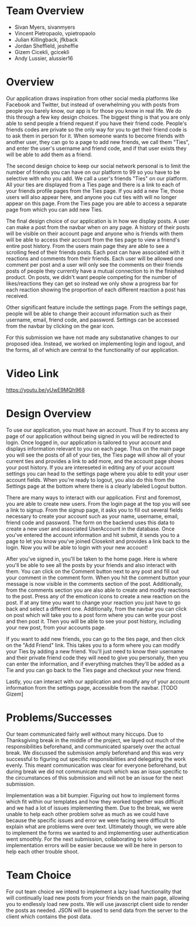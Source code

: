# Team Overview

* Sivan Myers, sivanmyers
* Vincent Pietropaolo, vpietropaolo
* Julian Killingback, jfkback
* Jordan Sheffield, jesheffie
* Gizem Cicekli, gcicekli
* Andy Lussier, alussier16

# Overview
Our application draws inspiration from other social media platforms like Facebook and Twitter, but instead of overwhelming you with posts from people you barely know, our app is for those you know in real life. We do this through a few key design choices. The biggest thing is that you are only able to send people a friend request if you have their friend code. People's friends codes are private so the only way for you to get their friend code is to ask them in person for it. When someone wants to become friends with another user, they can go to a page to add new friends, we call them "Ties", and enter the user's username and friend code, and if that user exists they will be able to add them as a friend.

The second design choice to keep our social network personal is to limit the number of friends you can have on our platform to 99 so you have to be selective with who you add. We call a user's friends "Ties" on our platform. All your ties are displayed from a Ties page and there is a link to each of your friends profile pages from the Ties page. If you add a new Tie, those users will also appear here, and anyone you cut ties with will no longer appear on this page. From the Ties page you are able to access a separate page from which you can add new Ties.

The final design choice of our application is in how we display posts. A user can make a post from the navbar when on any page. A history of their posts will be visible on their account page and anyone who is friends with them will be able to access their account from the ties page to view a friend's entire post history. From the users main page they are able to see a scrolling feed of their friends posts. Each post can have associated with it reactions and comments from their friends. Each user will be allowed one comment per post and a user will only see the comments on their friends posts of people they currently have a mutual connection to in the finished product. On posts, we didn't want people competing for the number of likes/reactions they can get so instead we only show a progress bar for each reaction showing the proportion of each different reaction a post has received.

Other significant feature include the settings page. From the settings page, people will be able to change their account information such as their username, email, friend code, and password. Settings can be accessed from the navbar by clicking on the gear icon.

For this submission we have not made any substanative changes to our proposed idea. Instead, we worked on implementing login and logout, and the forms, all of which are central to the functionality of our application.

# Video Link
https://youtu.be/yUwE9MQh968

# Design Overview
To use our application, you must have an account. Thus if try to access any page of our application without being signed in you will be redirected to login. Once logged in, our application is tailored to your account and displays information relevant to you on each page. Thus on the main page you will see the posts of all of your ties, the Ties page will show all of your current ties and provides a link to add more, and the account page shows your post history. If you are intereseted in editing any of your account settings you can head to the settings page where you able to edit your user account fields. When you're ready to logout, you also do this from the Settings page at the bottom where there is a clearly labeled Logout button.

There are many ways to interact with our application. First and foremost, you are able to create new users. From the login page at the top you will see a link to signup. From the signup page, it asks you to fill out several fields necessary to create your account such as your name, username, email, friend code and password. The form on the backend uses this data to create a new user and associated UserAccount in the database. Once you've entered the account information and hit submit, it sends you to a page to let you know you've joined Closeknit and provides a link back to the login. Now you will be able to login with your new account!

After you've signed in, you'll be taken to the home page. Here is where you'll be able to see all the posts by your friends and also interact with them. You can click on the Comment button next to any post and fill out your comment in the comment form. When you hit the comment button your message is now visible in the comments section of the post. Additionally, from the comments section you are also able to create and modify reactions to the post. Press any of the emoticon icons to create a new reaction on the post. If at any time you want to change your reaction you just have to go back and select a different one. Additionally, from the navbar you can click on post which will take you to a post form where you can write your post and then post it. Then you will be able to see your post history, including your new post, from your accounts page.

If you want to add new friends, you can go to the ties page, and then click on the "Add Friend" link. This takes you to a form where you can modify your Ties by adding a new friend. You'll just need to know their username and their private friend code they will need to give you personally, then you can enter the information, and if everything matches they'll be added as a Tie and you can go back to the Ties page and checkout your new friend.

Lastly, you can interact with our application and modify any of your account information from the settings page, accessible from the navbar. [TODO Gizem]

# Problems/Successes
Our team communicated fairly well without many hiccups. Due to Thanksgiving break in the middle of the project, we layed out much of the responsibilities beforehand, and communicated sparsely over the actual break. We discussed the submission amply beforehand and this was very successful to figuring out specific responsibilities and delegating the work evenly. This meant communication was clear for everyone beforehand, but during break we did not communicate much which was an issue specific to the circumstances of this submission and will not be an issue for the next submission.

Implementation was a bit bumpier. Figuring out how to implement forms which fit within our templates and how they worked together was difficult and we had a lot of issues implementing them. Due to the break, we were unable to help each other problem solve as much as we could have because the specific issues and error we were facing were difficult to explain what are problems were over text. Ultimately though, we were able to implement the forms we wanted to and implementing user authentication went smoothly. For the next submission, collaborating to solve implementation errors will be easier because we will be here in person to help each other trouble shoot.

# Team Choice
For out team choice we intend to implement a lazy load functionality that will continually load new posts from your friends on the main page, allowing you to endlessly load new posts. We will use javascript client side to render the posts as needed. JSON will be used to send data from the server to the client which contains the post data. 
